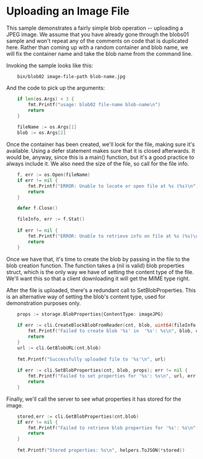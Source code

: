 # Uploading an Image File

This sample demonstrates a fairly simple blob operation -- uploading a JPEG image. We assume that you have already gone through the blobs01
sample and won't repeat any of the comments on code that is duplicated here. Rather than coming up with a random container and blob name, we
will fix the container name and take the blob name from the command line.

Invoking the sample looks like this:

```
    bin/blob02 image-file-path blob-name.jpg 
```
And the code to pick up the arguments:
```go
    if len(os.Args) < 3 {
        fmt.Printf("usage: blob02 file-name blob-name\n")
        return
    }
    
    fileName := os.Args[1]
    blob := os.Args[2]	
```
Once the container has been created, we'll look for the file, making sure it's available. Using a defer
statement makes sure that it is closed afterwards. It would be, anyway, since this is a main() function,
but it's a good practice to always include it. We also need the size of the file, so call for the file info.
```go
    f, err := os.Open(fileName)
	if err != nil {
		fmt.Printf("ERROR: Unable to locate or open file at %s (%s)\n", fileName, err.Error())
        return
	}

    defer f.Close()  

    fileInfo, err := f.Stat()
    
    if err != nil {
		fmt.Printf("ERROR: Unable to retrieve info on file at %s (%s)\n", fileName, err.Error())
        return        
    }
```
Once we have that, it's time to create the blob by passing in the file to the blob creation function.
The function takes a (nil is valid) blob properties struct, which is the only way we have of setting the
content type of the file. We'll want this so that a client downloading it will get the MIME type
right.

After the file is uploaded, there's a redundant call to SetBlobProperties. This is an alternative way
of setting the blob's content type, used for demonstration purposes only.
```go
	props := storage.BlobProperties{ContentType: imageJPG}
	
	if err := cli.CreateBlockBlobFromReader(cnt, blob, uint64(fileInfo.Size()), f, &props); err != nil {
		fmt.Printf("Failed to create blob '%s' in  '%s': %s\n", blob, cnt, err.Error())
		return
	}
    url := cli.GetBlobURL(cnt,blob)
    
	fmt.Printf("Successfully uploaded file to '%s'\n", url)
    
	if err := cli.SetBlobProperties(cnt, blob, props); err != nil {
		fmt.Printf("Failed to set properties for '%s': %s\n", url, err.Error())
		return
	}    
```
Finally, we'll call the server to see what properties it has stored for the image. 
```go
    stored,err := cli.GetBlobProperties(cnt,blob)
    if err != nil {
		fmt.Printf("Failed to retrieve blob properties for '%s': %s\n", url, err.Error())
		return
    }    
    
    fmt.Printf("Stored properties: %s\n", helpers.ToJSON(*stored))
```
